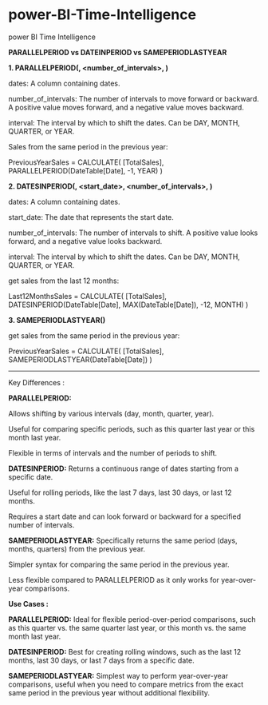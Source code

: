 # power-BI-Time-Intelligence
power BI Time Intelligence

**PARALLELPERIOD vs DATEINPERIOD vs SAMEPERIODLASTYEAR**

**1. PARALLELPERIOD(<dates>, <number_of_intervals>, <interval>)**

dates: A column containing dates.

number_of_intervals: The number of intervals to move forward or backward. A positive value moves forward, and a negative value moves backward.

interval: The interval by which to shift the dates. Can be DAY, MONTH, QUARTER, or YEAR.

Sales from the same period in the previous year:

PreviousYearSales = 
CALCULATE(
    [TotalSales],
    PARALLELPERIOD(DateTable[Date], -1, YEAR)
)

**2. DATESINPERIOD(<dates>, <start_date>, <number_of_intervals>, <interval>)**
   
dates: A column containing dates.

start_date: The date that represents the start date.

number_of_intervals: The number of intervals to shift. A positive value looks forward, and a negative value looks backward.

interval: The interval by which to shift the dates. Can be DAY, MONTH, QUARTER, or YEAR.

get sales from the last 12 months:

Last12MonthsSales = 
CALCULATE(
    [TotalSales],
    DATESINPERIOD(DateTable[Date], MAX(DateTable[Date]), -12, MONTH)
)

**3. SAMEPERIODLASTYEAR(<dates>)**

get sales from the same period in the previous year:

PreviousYearSales = 
CALCULATE(
    [TotalSales],
    SAMEPERIODLASTYEAR(DateTable[Date])
)

--------------------------------------------------------------------------------------------------------------------------------------------
Key Differences :

**PARALLELPERIOD:**

Allows shifting by various intervals (day, month, quarter, year).

Useful for comparing specific periods, such as this quarter last year or this month last year.

Flexible in terms of intervals and the number of periods to shift.

**DATESINPERIOD:**
Returns a continuous range of dates starting from a specific date.

Useful for rolling periods, like the last 7 days, last 30 days, or last 12 months.

Requires a start date and can look forward or backward for a specified number of intervals.

**SAMEPERIODLASTYEAR:**
Specifically returns the same period (days, months, quarters) from the previous year.

Simpler syntax for comparing the same period in the previous year.

Less flexible compared to PARALLELPERIOD as it only works for year-over-year comparisons.

**Use Cases :**

**PARALLELPERIOD:** Ideal for flexible period-over-period comparisons, such as this quarter vs. the same quarter last year, or this month vs. the same month last year.

**DATESINPERIOD:** Best for creating rolling windows, such as the last 12 months, last 30 days, or last 7 days from a specific date.

**SAMEPERIODLASTYEAR:** Simplest way to perform year-over-year comparisons, useful when you need to compare metrics from the exact same period in the previous year without additional flexibility.
